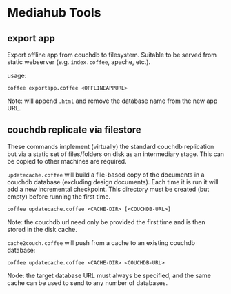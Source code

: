 # Mediahub Tools

## export app

Export offline app from couchdb to filesystem. Suitable to be served from static webserver (e.g. `index.coffee`, apache, etc.).

usage:
```
coffee exportapp.coffee <OFFLINEAPPURL>
```

Note: will append `.html` and remove the database name from the new app URL.

## couchdb replicate via filestore

These commands implement (virtually) the standard couchdb replication but via a static set of files/folders on disk as an intermediary stage. This can be copied to other machines are required.

`updatecache.coffee` will build a file-based copy of the documents in a couchdb database (excluding design documents). Each time it is run it will add a new incremental checkpoint. This directory must be created (but empty) before running the first time.

```
coffee updatecache.coffee <CACHE-DIR> [<COUCHDB-URL>]
```

Note: the couchdb url need only be provided the first time and is then stored in the disk cache.

`cache2couch.coffee` will push from a cache to an existing couchdb database:

```
coffee updatecache.coffee <CACHE-DIR> <COUCHDB-URL>
```

Node: the target database URL must always be specified, and the same cache can be used to send to any number of databases.

